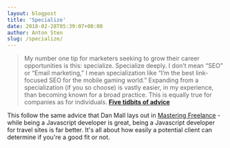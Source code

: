 ```yaml
---
layout: blogpost
title: 'Specialize'
date: 2018-02-28T05:39:07+00:00
author: Anton Sten
slug: /specialize/
---
```


>My number one tip for marketers seeking to grow their career opportunities is this: specialize. Specialize deeply. I don’t mean “SEO” or “Email marketing,” I mean specialization like “I’m the best link-focused SEO for the mobile gaming world.” Expanding from a specialization (if you so choose) is vastly easier, in my experience, than becoming known for a broad practice. This is equally true for companies as for individuals. **[Five tidbits of advice](https://sparktoro.com/blog/last-day-moz-first-day-sparktoro/)**

This follow the same advice that Dan Mall lays out in [Mastering Freelance](/books/masteringfreelance) - while being a Javascript developer is great, being a Javascript developer for travel sites is far better. It's all about how easily a potential client can determine if you're a good fit or not.

